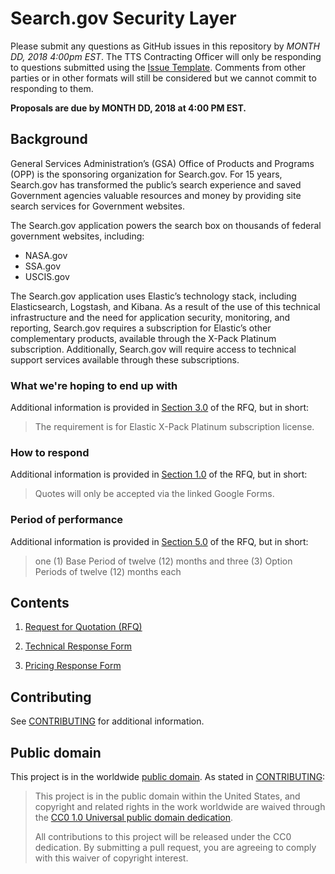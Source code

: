 # Search.gov Security Layer

Please submit any questions as GitHub issues in this repository by *MONTH DD, 2018 4:00pm EST*. The TTS Contracting Officer will only be responding to questions submitted using the [Issue Template](ISSUE_TEMPLATE.md). Comments from other parties or in other formats will still be considered but we cannot commit to responding to them.

**Proposals are due by MONTH DD, 2018 at 4:00 PM EST.**

## Background

General Services Administration’s (GSA) Office of Products and Programs (OPP) is the sponsoring organization for Search.gov. For 15 years, Search.gov has transformed the public’s search experience and saved Government agencies valuable resources and money by providing site search services for Government websites.

The Search.gov application powers the search box on thousands of federal government websites, including:
* NASA.gov
* SSA.gov
* USCIS.gov

The Search.gov application uses Elastic’s technology stack, including Elasticsearch, Logstash, and Kibana. As a result of the use of this technical infrastructure and the need for application security, monitoring, and reporting, Search.gov requires a subscription for Elastic’s other complementary products, available through the X-Pack  Platinum subscription. Additionally, Search.gov will require access to technical support services available through these subscriptions.

### What we're hoping to end up with

Additional information is provided in [Section 3.0](https://github.com/18F/tts-buy-code-review/blob/master/solicitation_documents/RFQ.md#30-requirements) of the RFQ, but in short:

> The requirement is for Elastic X-Pack Platinum subscription license.

### How to respond

Additional information is provided in [Section 1.0](https://github.com/18F/tts-buy-code-review/blob/master/solicitation_documents/RFQ.md#10-instructions) of the RFQ, but in short:

> Quotes will only be accepted via the linked Google Forms.

### Period of performance

Additional information is provided in [Section 5.0](https://github.com/18F/tts-buy-code-review/blob/master/solicitation_documents/RFQ.md#50-period-of-performance) of the RFQ, but in short:

> one (1) Base Period of twelve (12) months and three (3) Option Periods of twelve (12) months each

## Contents

1. [Request for Quotation (RFQ)](solicitation_documents/RFQ.md)

2. [Technical Response Form](https://goo.gl/forms/ZfQYsZshh2Wsq67720)

3. [Pricing Response Form](https://goo.gl/forms/GIu4ogYj8cR8wHlr1)

## Contributing

See [CONTRIBUTING](CONTRIBUTING.md) for additional information.

## Public domain

This project is in the worldwide [public domain](LICENSE.md). As stated in [CONTRIBUTING](CONTRIBUTING.md):

> This project is in the public domain within the United States, and copyright and related rights in the work worldwide are waived through the [CC0 1.0 Universal public domain dedication](https://creativecommons.org/publicdomain/zero/1.0/).
>
> All contributions to this project will be released under the CC0 dedication. By submitting a pull request, you are agreeing to comply with this waiver of copyright interest.
